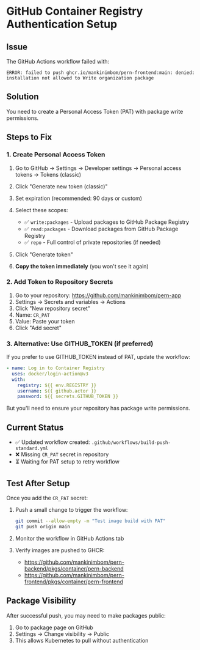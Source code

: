 # GitHub Container Registry Authentication Setup

## Issue
The GitHub Actions workflow failed with:
```
ERROR: failed to push ghcr.io/mankinimbom/pern-frontend:main: denied: installation not allowed to Write organization package
```

## Solution
You need to create a Personal Access Token (PAT) with package write permissions.

## Steps to Fix

### 1. Create Personal Access Token

1. Go to GitHub → Settings → Developer settings → Personal access tokens → Tokens (classic)
2. Click "Generate new token (classic)"
3. Set expiration (recommended: 90 days or custom)
4. Select these scopes:
   - ✅ `write:packages` - Upload packages to GitHub Package Registry
   - ✅ `read:packages` - Download packages from GitHub Package Registry
   - ✅ `repo` - Full control of private repositories (if needed)

5. Click "Generate token"
6. **Copy the token immediately** (you won't see it again)

### 2. Add Token to Repository Secrets

1. Go to your repository: https://github.com/mankinimbom/pern-app
2. Settings → Secrets and variables → Actions
3. Click "New repository secret"
4. Name: `CR_PAT`
5. Value: Paste your token
6. Click "Add secret"

### 3. Alternative: Use GITHUB_TOKEN (if preferred)

If you prefer to use GITHUB_TOKEN instead of PAT, update the workflow:

```yaml
- name: Log in to Container Registry
  uses: docker/login-action@v3
  with:
    registry: ${{ env.REGISTRY }}
    username: ${{ github.actor }}
    password: ${{ secrets.GITHUB_TOKEN }}
```

But you'll need to ensure your repository has package write permissions.

## Current Status

- ✅ Updated workflow created: `.github/workflows/build-push-standard.yml`
- ❌ Missing `CR_PAT` secret in repository
- ⏳ Waiting for PAT setup to retry workflow

## Test After Setup

Once you add the `CR_PAT` secret:

1. Push a small change to trigger the workflow:
   ```bash
   git commit --allow-empty -m "Test image build with PAT"
   git push origin main
   ```

2. Monitor the workflow in GitHub Actions tab

3. Verify images are pushed to GHCR:
   - https://github.com/mankinimbom/pern-backend/pkgs/container/pern-backend
   - https://github.com/mankinimbom/pern-frontend/pkgs/container/pern-frontend

## Package Visibility

After successful push, you may need to make packages public:

1. Go to package page on GitHub
2. Settings → Change visibility → Public
3. This allows Kubernetes to pull without authentication
